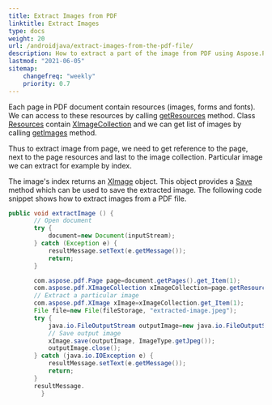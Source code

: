 ```yaml
---
title: Extract Images from PDF 
linktitle: Extract Images
type: docs
weight: 20
url: /androidjava/extract-images-from-the-pdf-file/
description: How to extract a part of the image from PDF using Aspose.PDF for Android via Java
lastmod: "2021-06-05"
sitemap:
    changefreq: "weekly"
    priority: 0.7
---
```


Each page in PDF document contain resources (images, forms and fonts). We can access to these resources by calling [getResources](https://apireference.aspose.com/pdf/java/com.aspose.pdf/Page#getResources--) method. Class [Resources](https://apireference.aspose.com/pdf/java/com.aspose.pdf/Resources) contain [XImageCollection](https://apireference.aspose.com/pdf/java/com.aspose.pdf/XImageCollection) and we can get list of images by calling [getImages](https://apireference.aspose.com/pdf/java/com.aspose.pdf/Resources#getImages--) method.

Thus to extract image from page, we need to get reference to the page, next to the page resources and last to the image collection.
Particular image we can extract for example by index.

The image's index returns an [XImage](https://apireference.aspose.com/pdf/java/com.aspose.pdf/XImage) object.
This object provides a [Save](https://apireference.aspose.com/pdf/java/com.aspose.pdf/XImage#save-java.io.OutputStream-) method which can be used to save the extracted image. The following code snippet shows how to extract images from a PDF file.

 ```java
 public void extractImage () {
        // Open document
        try {
            document=new Document(inputStream);
        } catch (Exception e) {
            resultMessage.setText(e.getMessage());
            return;
        }

        com.aspose.pdf.Page page=document.getPages().get_Item(1);
        com.aspose.pdf.XImageCollection xImageCollection=page.getResources().getImages();
        // Extract a particular image
        com.aspose.pdf.XImage xImage=xImageCollection.get_Item(1);
        File file=new File(fileStorage, "extracted-image.jpeg");
        try {
            java.io.FileOutputStream outputImage=new java.io.FileOutputStream(file.toString());
            // Save output image
            xImage.save(outputImage, ImageType.getJpeg());
            outputImage.close();
        } catch (java.io.IOException e) {
            resultMessage.setText(e.getMessage());
            return;
        }
        resultMessage.
          }
```

